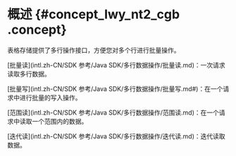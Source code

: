 # 概述 {#concept_lwy_nt2_cgb .concept}

表格存储提供了多行操作接口，方便您对多个行进行批量操作。

[批量读](intl.zh-CN/SDK 参考/Java SDK/多行数据操作/批量读.md)：一次请求读取多行数据。

[批量写](intl.zh-CN/SDK 参考/Java SDK/多行数据操作/批量写.md#)：在一个请求中进行批量的写入操作。

[范围读](intl.zh-CN/SDK 参考/Java SDK/多行数据操作/范围读.md)：在一个请求中读取一个范围内的数据。

[迭代读](intl.zh-CN/SDK 参考/Java SDK/多行数据操作/迭代读.md)：迭代读取数据。

